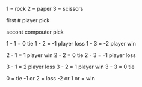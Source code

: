 1 = rock
2 = paper
3 = scissors

first # player pick

secont compouter pick

1 - 1 = 0 tie
1 - 2 = -1 player loss
1 - 3 = -2 player win

2 - 1 = 1 player win
2 - 2 = 0 tie
2 - 3 = -1 player loss

3 - 1 = 2  player loss
3 - 2 = 1  player win
3 - 3 = 0 tie


0 = tie
-1 or 2 = loss
-2 or 1 or = win